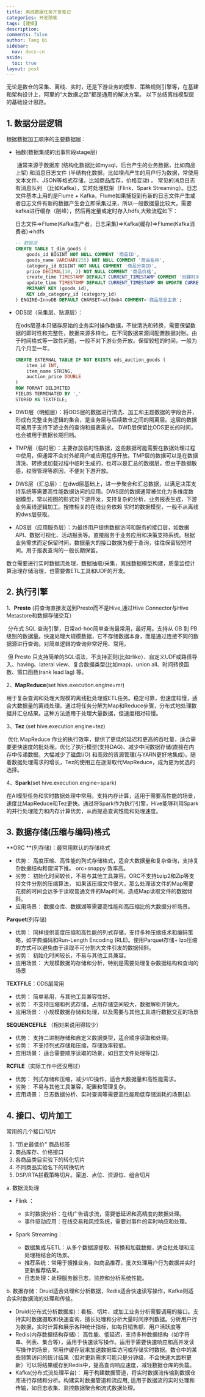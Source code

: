 ```yaml
---
title: 离线数据任务开发笔记
categories: 开发随笔
tags: [建模]
description: 
comments: false
author: Tang Qi
sidebar:
  nav: docs-cn
aside:
  toc: true
layout: post
---
```


无论是数仓的采集、离线、实时，还是下游业务的模型、策略规则引擎等，在基建和架构设计上，阿里的“大数据之路”都是通用的解决方案。 以下总结离线模型层的基础设计思路。

## 1. 数据分层逻辑

根据数据加工顺序的主要数据层：

+ 抽数(数据集成的出事阶段stage层)

  ​	通常来源于数据库 (结构化数据比如mysql，后台产生的业务数据，比如商品上架) 和消息日志文件 (半结构化数据，比如埋点产生的用户行为数据，常使用文本文件、JSON等格式存储，比如商品库存，价格变动) 。	常见的消息日志有消息队列 （比如Kafka），实时处理框架（Flink、Spark Streaming）。日志文件基本上用的是Flume + Kafka，Flume如果捕捉到有新的日志文件产生或者日志文件有新的数据产生会立即采集过来，所以一般数据量比较大，需要kafka进行缓存（削峰），然后再定量或定时存入hdfs,大致流程如下：

  日志文件=>Flume(Kafka生产者，日志采集)=>Kafka(缓存)=>Flume(Kafka消费者)=>hdfs

  ```sql
  -- 数据源
  CREATE TABLE t_dim_goods (
      goods_id BIGINT NOT NULL COMMENT '商品ID',
      goods_name VARCHAR(255) NOT NULL COMMENT '商品名称',
      category_id BIGINT NOT NULL COMMENT '商品分类ID',
      price DECIMAL(10, 2) NOT NULL COMMENT '商品价格',
      create_time TIMESTAMP DEFAULT CURRENT_TIMESTAMP COMMENT '创建时间',
      update_time TIMESTAMP DEFAULT CURRENT_TIMESTAMP ON UPDATE CURRENT_TIMESTAMP COMMENT '更新时间',
      PRIMARY KEY (goods_id),
      KEY idx_category_id (category_id)
  ) ENGINE=InnoDB DEFAULT CHARSET=utf8mb4 COMMENT='商品信息主表';
  ```

  

+ ODS层（采集层、贴源层）：

  ​	在ods层基本只储存原始的业务实时操作数据，不做清洗和转换，需要保留数据的即时性和完整性，数据来源多样化。在不同数据来源间配置数据对账。由于时间格式等一致性问题，一般不对下游业务开放。保留较短的时间，一般为几个月至一年。

  ```sql
  CREATE EXTERNAL TABLE IF NOT EXISTS ods_auction_goods (
      item_id INT,
      item_name STRING,
      auction_price DOUBLE
  )
  ROW FORMAT DELIMITED
  FIELDS TERMINATED BY ','
  STORED AS TEXTFILE;
  ```

  

+ DWD层（明细层）：将ODS层的数据进行清洗、加工和主题数据的字段合并，形成有完整业务逻辑的集合，是业务层与后续数仓之间的隔离层。这层的数据可被用于支持下游业务的查询和报表需求。 DWD层保留比ODS更长的时间，也会被用于数据长期归档。

  

+ TMP层（临时层）：主要存放临时性数据，这些数据可能需要在数据处理过程中使用，但通常不会对外部用户或应用程序开放。TMP层的数据可以是在数据清洗、转换或加载过程中临时生成的，也可以是汇总的数据层，但由于数据敏感，权限管理等原因，不便对下游开放。

  

+ DWS层（汇总层）：在dwd层基础上，进一步聚合和汇总数据，以满足决策支持系统等需要高性能数据访问的应用。DWS层的数据通常被优化为多维度数据模型，常以视图的形式对下游开发，支持复杂的分析，业务报表生成，下游业务离线逻辑加工。搜推相关的在线业务依赖 实时的数据模型，一般不从离线的dws层获取。

  

+ ADS层（应用服务层）：为最终用户提供数据访问和服务的接口层，如数据API、数据可视化、活动报表等。直接服务于业务应用和决策支持系统。根据业务需求而定保留时间，数据量大的接口数据为便于查询，往往保留较短时间。用于报表查询的一般长期保留。



数仓需要进行实时数据流处理，数据抽取/采集，离线数据模型构建，质量监控计算治理存储治理，也需要做ETL工具和UDF的开发。



## 2. 执行引擎

1、**Presto** (将查询直接发送到Presto而不是Hive,通过Hive Connector与Hive Metastore和数据存储交互）

​	分布式 SQL 查询引擎，日常ad-hoc简单查询最常用，最好用。支持从 GB 到 PB 级别的数据量。快速处理大规模数据，它不存储数据本身，而是通过连接不同的数据源进行查询。对简单逻辑的查询非常好用、常用。

​	但 Presto 只支持简单的SQL语法，不支持正则(比如rlike）、自定义UDF或路径导入、having、lateral view、复合数据类型(比如map)、union all、时间转换函数、窗口函数(rank lead lag) 等。



2、**MapReduce**(set hive.execution.engine=mr)

​	用于复杂查询和处理大规模的离线批处理或ETL任务。稳定可靠，但速度较慢，适合大数据量的离线处理。通过将任务分解为Map和Reduce步骤，分布式地处理数据并汇总结果。这种方法适用于处理大量数据，但速度相对较慢。



3、**Tez** (set hive.execution.engine=tez)

​	优化 MapReduce 作业的执行效率，提供了更低的延迟和更高的吞吐量，适合需要更快速度的批处理。优化了执行模型(支持DAG)、减少中间数据存储(直接在内存中传递数据，大幅减少了磁盘I/O) 和高效的资源管理(与YARN更好地集成)。随着数据处理需求的增长，Tez的使用正在逐渐取代MapReduce，成为更为优选的选择。



4、**Spark**(set hive.execution.engine=spark)

​	在AI模型任务和实时数据处理中常用。支持内存计算，适用于需要高性能的场景，速度比MapReduce和Tez更快。通过将Spark作为执行引擎，Hive能够利用Spark的并行处理能力和内存计算优势，从而提高查询性能和处理速度。



## 3. 数据存储(压缩与编码)格式

**ORC **(列存储)：最常用默认的存储格式

- 优势： 高度压缩、高性能的列式存储格式，适合大数据量和复杂查询，支持复杂数据结构和谓词下推。  orc+snappy 效率高。
- 劣势： 初始化时间较长，不易与其他工具兼容。ORC不支持bzip2和Zip等支持文件分割的压缩算法， 如果该压缩文件很大，那么处理该文件的Map需要花费的时间会远多于读取普通文件的Map时间，造成Map读取文件的数据倾斜。
- 应用场景： 数据仓库、数据湖等需要高性能和高压缩比的大数据分析场景。

**Parquet**(列存储)

- 优势： 同样提供高度压缩和高性能的列式存储，支持多种压缩技术和编码策略，如字典编码和Run-Length Encoding (RLE)。使用Parquet存储+ lzo压缩的方式可以避免由于读取不可分割大文件引发的数据倾斜。
- 劣势： 初始化时间较长，不易与其他工具兼容。
- 应用场景： 大规模数据的存储和分析，特别是需要处理复杂数据结构和查询的场景

**TEXTFILE**：ODS层常用

- 优势： 简单易用，与其他工具兼容性好。
- 劣势： 不支持压缩和列式存储，占用存储空间较大，数据解析开销大。
- 应用场景： 小规模数据存储和处理，以及需要与其他工具进行数据交互的场景

**SEQUENCEFILE** （相对来说用得较少）

- 优势： 支持二进制存储和自定义数据类型，适合顺序读取和处理。
- 劣势： 不支持列式存储和压缩，存储效率较低。
- 应用场景： 适合需要顺序读取的场景，如日志文件处理等[[2](https://blog.csdn.net/goTsHgo/article/details/139587052)].

**RCFILE**（实际工作中还没用过）

- 优势： 列式存储和压缩，减少I/O操作，适合大数据量和高性能需求。
- 劣势： 不易与其他工具兼容，配置和管理复杂。
- 应用场景： 日志数据分析、实时查询等需要高性能和低存储消耗的场景[[4](https://blog.csdn.net/chenmingqi322304/article/details/127476756)].



## 4. 接口、切片加工

常用的几个接口/切片

1. "历史最低价" 商品标签
2. 商品库存、价格接口
3. 各商品类目实验下的转化切片
4. 不同商品实验名下的转换切片
5. DSP/RTA拦截策略切片。渠道、点位、资源位、组合切片
   

a. 数据流处理

+ Flink ：
  + 实时数据分析：在线广告请求流，需要低延迟和高精度的数据处理。
  + 事件驱动应用：在线交易和风控系统，需要对事件的实时响应和处理。

+ Spark Streaming：
  + 数据集成与ETL：从多个数据源提取、转换和加载数据，适合批处理和流处理相结合的场景。
  + 推荐系统：常用于搜推业务，如商品推荐，批次处理用户行为数据并实时更新推荐结果。
  + 日志处理：处理服务器日志，监控和分析系统性能。

b. 数据存储：Druid适合处理和分析数据，Redis适合快速读写操作，Kafka则适合实时数据流的处理和传输。

+ Druid(分布式分析数据库)：看板、切片、或加工业务分析需要调用的接口。支持实时数据摄取和快速查询，擅长处理和分析大量时间序列数据。分析用户行为数据，实时计算和展示各种统计指标，如每日销售额、用户活跃度等
+ Redis(内存数据结构存储)： 高性能、低延迟，支持多种数据结构（如字符串、列表、集合等），适用于快速读写操作。适用于需要快速响应和高并发读写操作的场景，常用作缓存层来加速数据库访问或存储实时数据。数仓中的某些频繁访问的统计结果（但对更新需求可能只是分钟级，不会快速大面积更新）可以将结果缓存到Redis中，提高查询响应速度，减轻数据仓库的负载。
+ Kafka(分布式流处理平台)： 用于构建数据管道，将实时数据流传输到数据仓库进行存储和分析。构建实时数据管道和流应用, 适用于数据流的实时处理和传输，如日志收集、监控数据聚合和流式数据处理。

